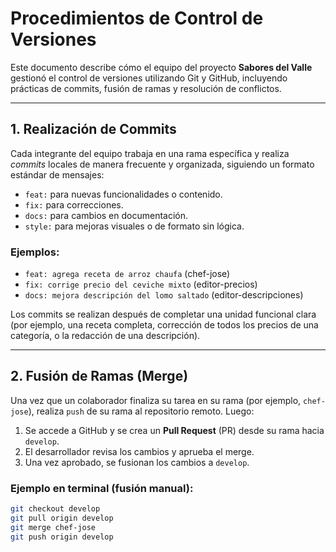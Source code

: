 # Procedimientos de Control de Versiones

Este documento describe cómo el equipo del proyecto **Sabores del Valle** gestionó el control de versiones utilizando Git y GitHub, incluyendo prácticas de commits, fusión de ramas y resolución de conflictos.

---

## 1. Realización de Commits

Cada integrante del equipo trabaja en una rama específica y realiza *commits* locales de manera frecuente y organizada, siguiendo un formato estándar de mensajes:

- `feat:` para nuevas funcionalidades o contenido.
- `fix:` para correcciones.
- `docs:` para cambios en documentación.
- `style:` para mejoras visuales o de formato sin lógica.

### Ejemplos:

- `feat: agrega receta de arroz chaufa` (chef-jose)
- `fix: corrige precio del ceviche mixto` (editor-precios)
- `docs: mejora descripción del lomo saltado` (editor-descripciones)

Los commits se realizan después de completar una unidad funcional clara (por ejemplo, una receta completa, corrección de todos los precios de una categoría, o la redacción de una descripción).

---

## 2. Fusión de Ramas (Merge)

Una vez que un colaborador finaliza su tarea en su rama (por ejemplo, `chef-jose`), realiza `push` de su rama al repositorio remoto. Luego:

1. Se accede a GitHub y se crea un **Pull Request** (PR) desde su rama hacia `develop`.
2. El desarrollador revisa los cambios y aprueba el merge.
3. Una vez aprobado, se fusionan los cambios a `develop`.

### Ejemplo en terminal (fusión manual):

```bash
git checkout develop
git pull origin develop
git merge chef-jose
git push origin develop
